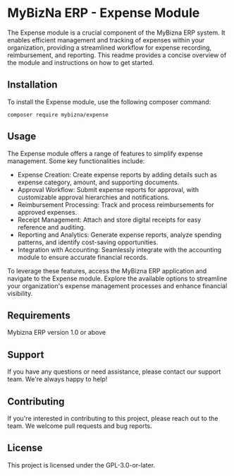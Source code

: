 # MyBizNa ERP - Expense Module
The Expense module is a crucial component of the MyBizna ERP system. It enables efficient management and tracking of expenses within your organization, providing a streamlined workflow for expense recording, reimbursement, and reporting. This readme provides a concise overview of the module and instructions on how to get started.

## Installation 
To install the Expense module, use the following composer command:
```
composer require mybizna/expense
```
## Usage
The Expense module offers a range of features to simplify expense management. Some key functionalities include:

 - Expense Creation: Create expense reports by adding details such as expense category, amount, and supporting documents.
 - Approval Workflow: Submit expense reports for approval, with customizable approval hierarchies and notifications.
 - Reimbursement Processing: Track and process reimbursements for approved expenses.
 - Receipt Management: Attach and store digital receipts for easy reference and auditing.
 - Reporting and Analytics: Generate expense reports, analyze spending patterns, and identify cost-saving opportunities.
 - Integration with Accounting: Seamlessly integrate with the accounting module to ensure accurate financial records.

To leverage these features, access the MyBizna ERP application and navigate to the Expense module. Explore the available options to streamline your organization's expense management processes and enhance financial visibility.

## Requirements
Mybizna ERP version 1.0 or above

## Support
If you have any questions or need assistance, please contact our support team. We're always happy to help!

## Contributing
If you're interested in contributing to this project, please reach out to the team. We welcome pull requests and bug reports.

## License
This project is licensed under the GPL-3.0-or-later.
